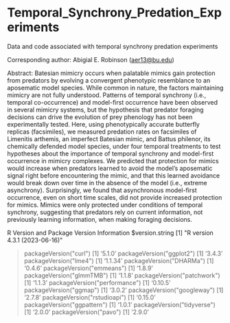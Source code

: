 # Temporal_Synchrony_Predation_Experiments
Data and code associated with temporal synchrony predation experiments 

Corresponding author: Abigial E. Robinson (aer13@bu.edu)

Abstract: Batesian mimicry occurs when palatable mimics gain protection from predators by evolving a convergent phenotypic resemblance to an aposematic model species. While common in nature, the factors maintaining mimicry are not fully understood. Patterns of temporal synchrony (i.e., temporal co-occurrence) and model-first occurrence have been observed in several mimicry systems, but the hypothesis that predator foraging decisions can drive the evolution of prey phenology has not been experimentally tested. Here, using phenotypically accurate butterfly replicas (facsimiles), we measured predation rates on facsimiles of Limenitis arthemis, an imperfect Batesian mimic, and Battus philenor, its chemically defended model species, under four temporal treatments to test hypotheses about the importance of temporal synchrony and model-first occurrence in mimicry complexes. We predicted that protection for mimics would increase when predators learned to avoid the model’s aposematic signal right before encountering the mimic, and that this learned avoidance would break down over time in the absence of the model (i.e., extreme asynchrony). Surprisingly, we found that asynchronous model-first occurrence, even on short time scales, did not provide increased protection for mimics. Mimics were only protected under conditions of temporal synchrony, suggesting that predators rely on current information, not previously learning information, when making foraging decisions.

R Version and Package Version Information 
$version.string
[1] "R version 4.3.1 (2023-06-16)"

> packageVersion("curl")
[1] ‘5.1.0’
> packageVersion("ggplot2")
[1] ‘3.4.3’
> packageVersion("lme4")
[1] ‘1.1.34’
> packageVersion("DHARMa")
[1] ‘0.4.6’
> packageVersion("emmeans")
[1] ‘1.8.9’
> packageVersion("glmmTMB")
[1] ‘1.1.8’
> packageVersion("patchwork")
[1] ‘1.1.3’
> packageVersion("performance")
[1] ‘0.10.5’
> packageVersion("ggmap")
[1] ‘3.0.2’
> packageVersion("googleway")
[1] ‘2.7.8’
> packageVersion("rstudioapi")
[1] ‘0.15.0’
> packageVersion("ggpattern")
[1] ‘1.0.1’
> packageVersion("tidyverse")
[1] ‘2.0.0’
> packageVersion("pavo")
[1] ‘2.9.0’



